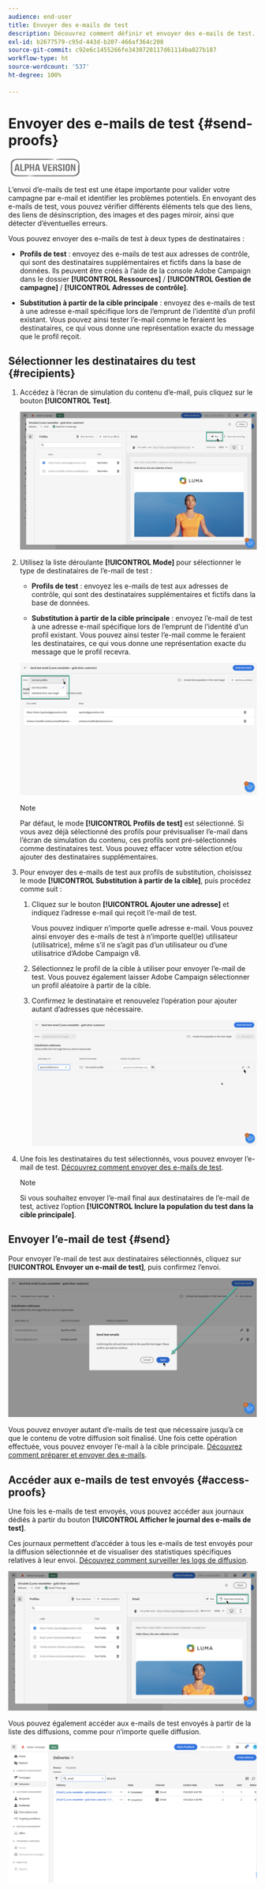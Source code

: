 ```yaml
---
audience: end-user
title: Envoyer des e-mails de test
description: Découvrez comment définir et envoyer des e-mails de test.
exl-id: b2677579-c95d-443d-b207-466af364c208
source-git-commit: c92e6c1455266fe3430720117d61114ba027b187
workflow-type: ht
source-wordcount: '537'
ht-degree: 100%

---
```


# Envoyer des e-mails de test {#send-proofs}

![](../assets/do-not-localize/badge.png)

L’envoi d’e-mails de test est une étape importante pour valider votre campagne par e-mail et identifier les problèmes potentiels. En envoyant des e-mails de test, vous pouvez vérifier différents éléments tels que des liens, des liens de désinscription, des images et des pages miroir, ainsi que détecter d’éventuelles erreurs.

Vous pouvez envoyer des e-mails de test à deux types de destinataires :

* **Profils de test** : envoyez des e-mails de test aux adresses de contrôle, qui sont des destinataires supplémentaires et fictifs dans la base de données. Ils peuvent être créés à l’aide de la console Adobe Campaign dans le dossier **[!UICONTROL Ressources]** / **[!UICONTROL Gestion de campagne]** / **[!UICONTROL Adresses de contrôle]**.

* **Substitution à partir de la cible principale** : envoyez des e-mails de test à une adresse e-mail spécifique lors de l’emprunt de l’identité d’un profil existant. Vous pouvez ainsi tester l’e-mail comme le feraient les destinataires, ce qui vous donne une représentation exacte du message que le profil reçoit.

## Sélectionner les destinataires du test {#recipients}

1. Accédez à l’écran de simulation du contenu d’e-mail, puis cliquez sur le bouton **[!UICONTROL Test]**.

   ![](assets/test-button.png)

1. Utilisez la liste déroulante **[!UICONTROL Mode]** pour sélectionner le type de destinataires de l’e-mail de test :

   * **Profils de test** : envoyez les e-mails de test aux adresses de contrôle, qui sont des destinataires supplémentaires et fictifs dans la base de données.

   * **Substitution à partir de la cible principale** : envoyez l’e-mail de test à une adresse e-mail spécifique lors de l’emprunt de l’identité d’un profil existant. Vous pouvez ainsi tester l’e-mail comme le feraient les destinataires, ce qui vous donne une représentation exacte du message que le profil recevra.

   ![](assets/test-mode.png)

   >[!NOTE]
   >
   >Par défaut, le mode **[!UICONTROL Profils de test]** est sélectionné. Si vous avez déjà sélectionné des profils pour prévisualiser l’e-mail dans l’écran de simulation du contenu, ces profils sont pré-sélectionnés comme destinataires test. Vous pouvez effacer votre sélection et/ou ajouter des destinataires supplémentaires.

1. Pour envoyer des e-mails de test aux profils de substitution, choisissez le mode **[!UICONTROL Substitution à partir de la cible]**, puis procédez comme suit :

   1. Cliquez sur le bouton **[!UICONTROL Ajouter une adresse]** et indiquez l’adresse e-mail qui reçoit l’e-mail de test.

      Vous pouvez indiquer n’importe quelle adresse e-mail. Vous pouvez ainsi envoyer des e-mails de test à n’importe quel(le) utilisateur (utilisatrice), même s’il ne s’agit pas d’un utilisateur ou d’une utilisatrice d’Adobe Campaign v8.

   1. Sélectionnez le profil de la cible à utiliser pour envoyer l’e-mail de test. Vous pouvez également laisser Adobe Campaign sélectionner un profil aléatoire à partir de la cible.

   1. Confirmez le destinataire et renouvelez l’opération pour ajouter autant d’adresses que nécessaire.

      ![](assets/substitution.png)

1. Une fois les destinataires du test sélectionnés, vous pouvez envoyer l’e-mail de test. [Découvrez comment envoyer des e-mails de test](#send).

   >[!NOTE]
   >
   >Si vous souhaitez envoyer l’e-mail final aux destinataires de l’e-mail de test, activez l’option **[!UICONTROL Inclure la population du test dans la cible principale]**.

## Envoyer l’e-mail de test {#send}

Pour envoyer l’e-mail de test aux destinataires sélectionnés, cliquez sur **[!UICONTROL Envoyer un e-mail de test]**, puis confirmez l’envoi.

![](assets/send-proof.png)

Vous pouvez envoyer autant d’e-mails de test que nécessaire jusqu’à ce que le contenu de votre diffusion soit finalisé. Une fois cette opération effectuée, vous pouvez envoyer l’e-mail à la cible principale. [Découvrez comment préparer et envoyer des e-mails](../monitor/prepare-send.md).

## Accéder aux e-mails de test envoyés {#access-proofs}

Une fois les e-mails de test envoyés, vous pouvez accéder aux journaux dédiés à partir du bouton **[!UICONTROL Afficher le journal des e-mails de test]**.

Ces journaux permettent d’accéder à tous les e-mails de test envoyés pour la diffusion sélectionnée et de visualiser des statistiques spécifiques relatives à leur envoi. [Découvrez comment surveiller les logs de diffusion](../monitor/delivery-logs.md).

![](assets/proof-log.png)

Vous pouvez également accéder aux e-mails de test envoyés à partir de la liste des diffusions, comme pour n’importe quelle diffusion.

![](assets/delivery-list.png)
